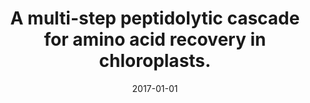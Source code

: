 ---
link: https://dx.doi.org/10.1038/nchembio.2227
journal: Nature chemical biology
title: A multi-step peptidolytic cascade for amino acid recovery in chloroplasts.
date: 2017-01-01
authors: Teixeira, PF, Kmiec, B, Branca, RM, Murcha, MW, Byzia, A, Ivanova, A, Whelan, J, Drag, M, Lehtiö, J, Glaser, E
---
